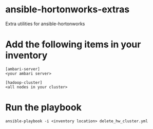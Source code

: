 # ansible-hortonworks-extras
Extra utilities for ansible-hortonworks

# Add the following items in your inventory
```
[ambari-server]
<your ambari server>

[hadoop-cluster]
<all nodes in your cluster>

```

# Run the playbook
`ansible-playbook -i <inventory location> delete_hw_cluster.yml`
